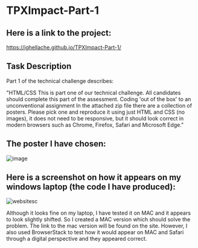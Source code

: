 # TPXImpact-Part-1

## Here is a link to the project:
https://ighellache.github.io/TPXImpact-Part-1/

## Task Description
Part 1 of the technical challenge describes: 

"HTML/CSS
This is part one of our technical challenge. All candidates should complete this part of the assessment.
Coding 'out of the box' to an unconventional assignment
In the attached zip file there are a collection of posters. Please pick one and reproduce it using just HTML and CSS (no images), it does not need to be responsive, but it should look correct in modern browsers such as Chrome, Firefox, Safari and Microsoft Edge."

## The poster I have chosen: 
![image](https://user-images.githubusercontent.com/78818760/205117329-57b1dab9-f57e-4c83-bce7-95dd2211e80a.png)

## Here is a screenshot on how it appears on my windows laptop (the code I have produced):
![websitesc](https://user-images.githubusercontent.com/78818760/205117507-8a4d6f50-b24c-45d6-9987-41fe066d4306.JPG)

Although it looks fine on my laptop, I have tested it on MAC and it appears to look slightly shifted. So I created a MAC version which should solve the problem.
The link to the mac version will be found on the site. However, I also used BrowserStack to test how it would appear on MAC and Safari through a digital perspective and they appeared correct.


